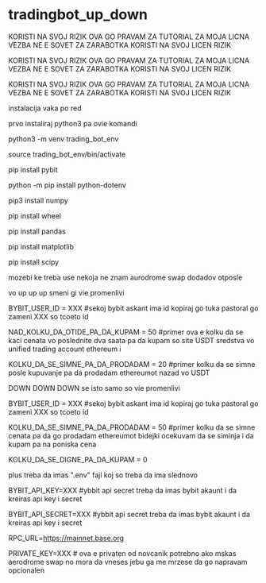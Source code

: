 # tradingbot_up_down

KORISTI NA SVOJ RIZIK OVA GO PRAVAM ZA TUTORIAL ZA MOJA LICNA VEZBA NE E SOVET ZA ZARABOTKA KORISTI NA SVOJ LICEN RIZIK

KORISTI NA SVOJ RIZIK OVA GO PRAVAM ZA TUTORIAL ZA MOJA LICNA VEZBA NE E SOVET ZA ZARABOTKA KORISTI NA SVOJ LICEN RIZIK

KORISTI NA SVOJ RIZIK OVA GO PRAVAM ZA TUTORIAL ZA MOJA LICNA VEZBA NE E SOVET ZA ZARABOTKA KORISTI NA SVOJ LICEN RIZIK


instalacija vaka po red

prvo instaliraj python3 pa ovie komandi

python3 -m venv trading_bot_env

source trading_bot_env/bin/activate

pip install pybit 

python -m pip install python-dotenv

pip3 install numpy

pip install wheel

pip install pandas

pip install matplotlib

pip install scipy

mozebi ke treba use nekoja ne znam aurodrome swap dodadov otposle

vo up up up smeni gi vie promenlivi 

BYBIT_USER_ID = XXX #sekoj bybit askant ima id kopiraj go tuka pastoral go zameni XXX so tcoeto id

NAD_KOLKU_DA_OTIDE_PA_DA_KUPAM = 50 #primer ova e kolku da se kaci cenata vo poslednite dva saata pa da kupam so site USDT sredstva vo unified trading account ethereum i

KOLKU_DA_SE_SIMNE_PA_DA_PRODADAM = 20 #primer kolku da se simne posle kupuvanje pa da prodadam ethereumot nazad vo USDT




DOWN DOWN DOWN se isto samo so vie promenlivi

BYBIT_USER_ID = XXX #sekoj bybit askant ima id kopiraj go tuka pastoral go zameni XXX so tcoeto id

KOLKU_DA_SE_SIMNE_PA_DA_PRODADAM = 50 #primer kolku da se simne cenata pa da go prodadam ethereumot bidejki ocekuvam da se siminja i da kupam pa na poniska cena

KOLKU_DA_SE_DIGNE_PA_DA_KUPAM = 0




plus treba da imas ".env" fajl koj so treba da ima slednovo

BYBIT_API_KEY=XXX #ybbit api secret treba da imas bybit akaunt i da kreiras api key i secret

BYBIT_API_SECRET=XXX #ybbit api secret treba da imas bybit akaunt i da kreiras api key i secret

RPC_URL=https://mainnet.base.org

PRIVATE_KEY=XXX # ova e privaten od novcanik potrebno ako mskas aerodrome swap no mora da vneses jebu ga me mrzese da go napravam opcionalen
